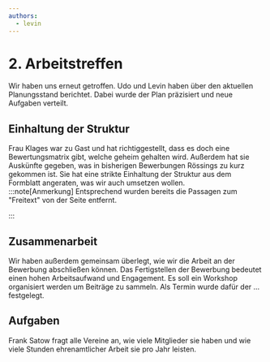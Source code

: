 ```yaml
---
authors:
  - levin
---
```


# 2. Arbeitstreffen

Wir haben uns erneut getroffen. Udo und Levin haben über den aktuellen Planungsstand berichtet. Dabei wurde
der Plan präzisiert und neue Aufgaben verteilt.

<!-- truncate --->

## Einhaltung der Struktur

Frau Klages war zu Gast und hat richtiggestellt, dass es doch eine Bewertungsmatrix gibt, welche geheim gehalten wird. Außerdem hat sie Auskünfte gegeben, was in bisherigen Bewerbungen Rössings zu kurz gekommen ist. Sie hat eine strikte Einhaltung der Struktur aus dem Formblatt angeraten, was wir auch umsetzen wollen.  
:::note[Anmerkung]
Entsprechend wurden bereits die Passagen zum "Freitext" von der Seite entfernt.

:::

## Zusammenarbeit

Wir haben außerdem gemeinsam überlegt, wie wir die Arbeit an der Bewerbung abschließen können. Das Fertigstellen der Bewerbung bedeutet einen hohen Arbeitsaufwand und Engagement. Es soll ein Workshop organisiert werden um Beiträge zu sammeln. Als Termin wurde dafür der ... festgelegt.

## Aufgaben

Frank Satow fragt alle Vereine an, wie viele Mitglieder sie haben und wie viele Stunden ehrenamtlicher Arbeit sie pro Jahr leisten.
